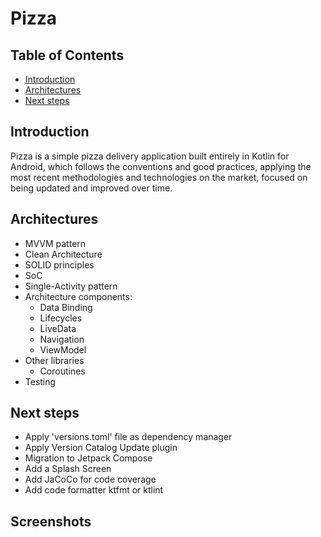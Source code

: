 # Pizza

## Table of Contents
- [Introduction](#introduction)
- [Architectures](#architectures)
- [Next steps](#next-steps)

## Introduction
Pizza is a simple pizza delivery application built entirely in Kotlin for Android, which follows the conventions and good practices, applying the most recent methodologies and technologies on the market, focused on being updated and improved over time.

## Architectures
- MVVM pattern
- Clean Architecture
- SOLID principles
- SoC
- Single-Activity pattern
- Architecture components:
  - Data Binding
  - Lifecycles
  - LiveData
  - Navigation
  - ViewModel
- Other libraries
  - Coroutines
- Testing

## Next steps
- Apply 'versions.toml' file as dependency manager
- Apply Version Catalog Update plugin
- Migration to Jetpack Compose
- Add a Splash Screen
- Add JaCoCo for code coverage
- Add code formatter ktfmt or ktlint

## Screenshots

